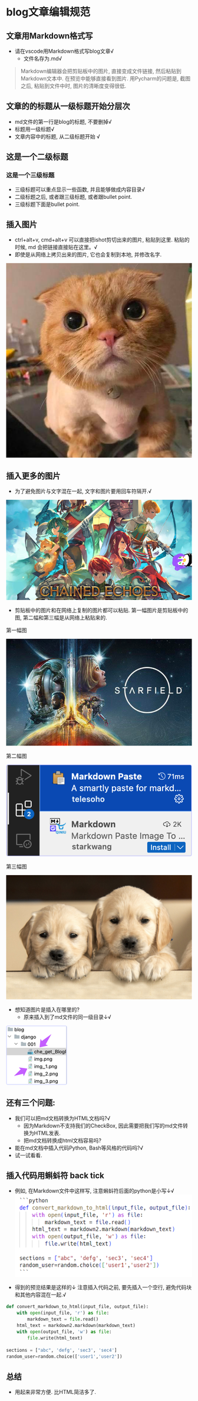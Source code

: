 # blog文章编辑规范

## 文章用Markdown格式写
* 请在vscode用Markdown格式写blog文章√
  * 文件名存为.md√

> Markdown编辑器会把剪贴板中的图片, 直接变成文件链接, 然后粘贴到Markdown文本中. 在预览中能够直接看到图片. 用Pycharm的问题是, 截图之后, 粘贴到文件中时, 图片的清晰度变得很低.

## 文章的的标题从一级标题开始分层次
* md文件的第一行是blog的标题, 不要删掉√
* 标题用一级标题√
* 文章内容中的标题, 从二级标题开始 √

## 这是一个二级标题
### 这是一个三级标题
* 三级标题可以重点显示一些函数, 并且能够做成内容目录√
* 二级标题之后, 或者跟三级标题, 或者跟bullet point.
* 三级标题下面是bullet point.

## 插入图片
* ctrl+alt+v, cmd+alt+v 可以直接把ishot剪切出来的图片, 粘贴到这里. 粘贴的时候, md 会把链接直接贴在这里。√
* 即使是从网络上拷贝出来的图片, 它也会复制到本地, 并修改名字.

![img_3.png](img_3.png)

## 插入更多的图片
* 为了避免图片与文字混在一起, 文字和图片要用回车符隔开.√

![img.png](img.png)

* 剪贴板中的图片和在网络上复制的图片都可以粘贴. 第一幅图片是剪贴板中的图, 第二幅和第三幅是从网络上粘贴来的.

第一幅图 

![img_10.png](img_10.png)

第二幅图 

![](20230216230334.png)  

第三幅图

![](20230216232342.png)  

* 想知道图片是插入在哪里的? 
  * 原来插入到了md文件的同一级目录↓√

![img_16.png](img_16.png)

## 还有三个问题:
* 我们可以把md文档转换为HTML文档吗?√
  * 因为Markdown不支持我们的CheckBox, 因此需要把我们写的md文件转换为HTML发表.
  * 把md文档转换成html文档容易吗?
* 能在md文档中插入代码Python, Bash等风格的代码吗?√
* 试一试看看.

## 插入代码用蝌蚪符 back tick
* 例如, 在Markdown文件中这样写, 注意蝌蚪符后面的python是小写↓√
![](20230223150557.png)  

* 得到的预览结果是这样的↓ 注意插入代码之前, 要先插入一个空行, 避免代码块和其他内容混在一起.√

```python
def convert_markdown_to_html(input_file, output_file):
    with open(input_file, 'r') as file:
        markdown_text = file.read()
    html_text = markdown2.markdown(markdown_text)
    with open(output_file, 'w') as file:
        file.write(html_text)

sections = ["abc", 'defg', 'sec3', 'sec4']
random_user=random.choice(['user1','user2'])
```

## 总结
* 用起来非常方便. 比HTML简洁多了.